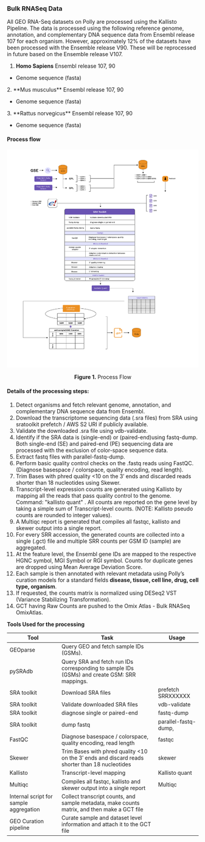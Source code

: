 ### **Bulk RNASeq Data**

All GEO RNA-Seq datasets on Polly are processed using the Kallisto Pipeline. The data is processed using the following reference genome, annotation, and complementary DNA sequence data from Ensembl release 107 for each organism. However, approximately 12% of the datasets have been processed with the Ensemble release V90. These will be reprocessed in future based on the Ensemble release V107.

1. **Homo Sapiens** Ensembl release 107, 90
<ul>
<li>Genome sequence (fasta)
</ul>
2. **Mus musculus** Ensembl release 107, 90
  <ul>
  <li>Genome sequence (fasta)
  </ul>
3. **Rattus norvegicus** Ensembl release 107, 90
 <ul>
  <li>Genome sequence (fasta)
</ul>

#### Process flow

![Process Flow](../img/OmixAtlas-Images/1_1.png) <center>**Figure 1.** Process Flow</center>
#### Details of the processing steps:

1. Detect organisms and fetch relevant genome, annotation, and complementary DNA sequence data from Ensembl.
2. Download the transcriptome sequencing data (.sra files) from SRA using sratoolkit prefetch / AWS S2 URI if publicly available.
3. Validate the downloaded .sra file using vdb-validate.
4. Identify if the SRA data is (single-end) or (paired-end)using fastq-dump. Both single-end (SE) and paired-end (PE) sequencing data are processed with the exclusion of color-space sequence data.
5. Extract fastq files with parallel-fastq-dump.
6. Perform basic quality control checks on the .fastq reads using FastQC. (Diagnose basespace / colorspace, quality encoding, read length).
7. Trim Bases with phred quality \<10 on the 3′ ends and discarded reads shorter than 18 nucleotides using Skewer.
8. Transcript-level expression counts are generated using Kallisto by mapping all the reads that pass quality control to the genome. Command: "kallisto quant" . All counts are reported on the gene level by taking a simple sum of Transcript-level counts. (NOTE: Kallisto pseudo counts are rounded to integer values).
9. A Multiqc report is generated that compiles all fastqc, kallisto and skewer output into a single report.
10. For every SRR accession, the generated counts are collected into a single (.gct) file and multiple SRR counts per GSM ID (sample) are aggregated.
11. At the feature level, the Ensembl gene IDs are mapped to the respective HGNC symbol, MGI Symbol or RGI symbol. Counts for duplicate genes are dropped using Mean Average Deviation Score.
12. Each sample is then annotated with relevant metadata using Polly’s curation models for a standard fields **disease, tissue, cell line, drug, cell type, organism**.
13. If requested, the counts matrix is normalized using DESeq2 VST (Variance Stabilizing Transformation).
14. GCT having Raw Counts are pushed to the Omix Atlas - Bulk RNASeq OmixAtlas.

**Tools Used for the processing**

| **Tool** | **Task** | **Usage** |
| --- | --- | --- |
| GEOparse | Query GEO and fetch sample IDs (GSMs). | |
| pySRAdb | Query SRA and fetch run IDs corresponding to sample IDs (GSMs) and create GSM: SRR mappings. | |
| SRA toolkit | Download SRA files | prefetch SRRXXXXXX |
| SRA toolkit | Validate downloaded SRA files | vdb-validate |
| SRA toolkit | diagnose single or paired-end | fastq-dump |
| SRA toolkit | dump fastq | parallel-fastq-dump, |
| FastQC | Diagnose basespace / colorspace, quality encoding, read length | fastqc |
| Skewer | Trim Bases with phred quality <10 on the 3′ ends and discard reads shorter than 18 nucleotides | skewer |
| Kallisto | Transcript-level mapping | Kallisto quant |
| Multiqc | Compiles all fastqc, kallisto and skewer output into a single report | Multiqc |
| Internal script for sample aggregation | Collect transcript counts, and sample metadata, make counts matrix, and then make a GCT file | |
| GEO Curation pipeline | Curate sample and dataset level information and attach it to the GCT file | |
